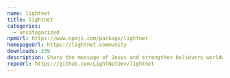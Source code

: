 ```yaml
---
name: lightnet
title: lightnet
categories:
  - uncategorized
npmUrl: https://www.npmjs.com/package/lightnet
homepageUrl: https://lightnet.community
downloads: 339
description: Share the message of Jesus and strengthen believers worldwide.
repoUrl: https://github.com/LightNetDev/lightnet
---
```

